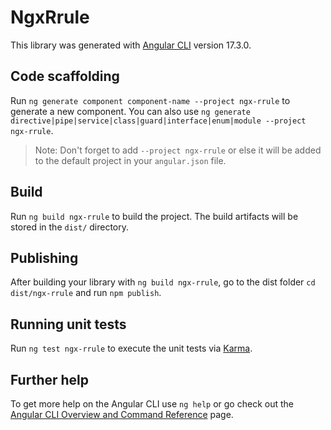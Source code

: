 # NgxRrule

This library was generated with [Angular CLI](https://github.com/angular/angular-cli) version 17.3.0.

## Code scaffolding

Run `ng generate component component-name --project ngx-rrule` to generate a new component. You can also use `ng generate directive|pipe|service|class|guard|interface|enum|module --project ngx-rrule`.
> Note: Don't forget to add `--project ngx-rrule` or else it will be added to the default project in your `angular.json` file. 

## Build

Run `ng build ngx-rrule` to build the project. The build artifacts will be stored in the `dist/` directory.

## Publishing

After building your library with `ng build ngx-rrule`, go to the dist folder `cd dist/ngx-rrule` and run `npm publish`.

## Running unit tests

Run `ng test ngx-rrule` to execute the unit tests via [Karma](https://karma-runner.github.io).

## Further help

To get more help on the Angular CLI use `ng help` or go check out the [Angular CLI Overview and Command Reference](https://angular.io/cli) page.
